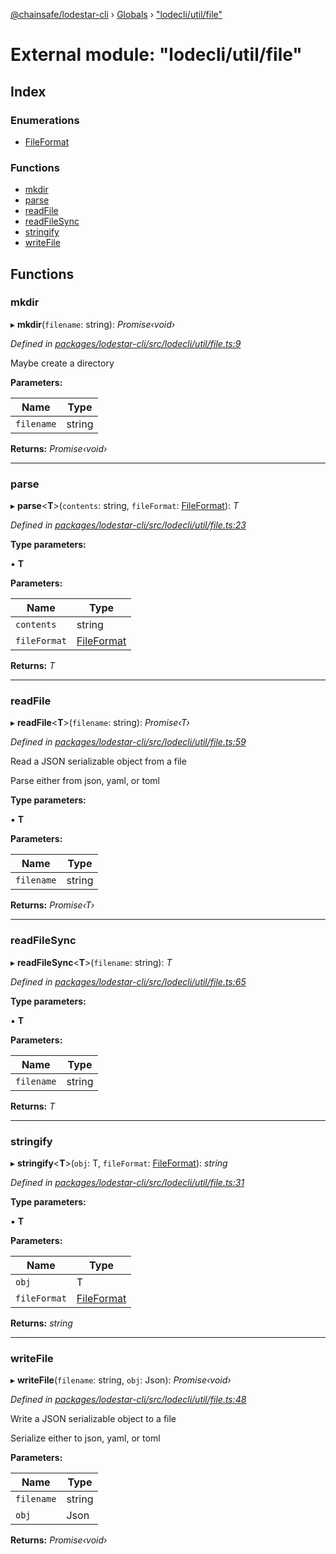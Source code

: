 [@chainsafe/lodestar-cli](../README.md) › [Globals](../globals.md) › ["lodecli/util/file"](_lodecli_util_file_.md)

# External module: "lodecli/util/file"

## Index

### Enumerations

* [FileFormat](../enums/_lodecli_util_file_.fileformat.md)

### Functions

* [mkdir](_lodecli_util_file_.md#mkdir)
* [parse](_lodecli_util_file_.md#parse)
* [readFile](_lodecli_util_file_.md#readfile)
* [readFileSync](_lodecli_util_file_.md#readfilesync)
* [stringify](_lodecli_util_file_.md#stringify)
* [writeFile](_lodecli_util_file_.md#writefile)

## Functions

###  mkdir

▸ **mkdir**(`filename`: string): *Promise‹void›*

*Defined in [packages/lodestar-cli/src/lodecli/util/file.ts:9](https://github.com/ChainSafe/lodestar/blob/a092bb827/packages/lodestar-cli/src/lodecli/util/file.ts#L9)*

Maybe create a directory

**Parameters:**

Name | Type |
------ | ------ |
`filename` | string |

**Returns:** *Promise‹void›*

___

###  parse

▸ **parse**<**T**>(`contents`: string, `fileFormat`: [FileFormat](../enums/_lodecli_util_file_.fileformat.md)): *T*

*Defined in [packages/lodestar-cli/src/lodecli/util/file.ts:23](https://github.com/ChainSafe/lodestar/blob/a092bb827/packages/lodestar-cli/src/lodecli/util/file.ts#L23)*

**Type parameters:**

▪ **T**

**Parameters:**

Name | Type |
------ | ------ |
`contents` | string |
`fileFormat` | [FileFormat](../enums/_lodecli_util_file_.fileformat.md) |

**Returns:** *T*

___

###  readFile

▸ **readFile**<**T**>(`filename`: string): *Promise‹T›*

*Defined in [packages/lodestar-cli/src/lodecli/util/file.ts:59](https://github.com/ChainSafe/lodestar/blob/a092bb827/packages/lodestar-cli/src/lodecli/util/file.ts#L59)*

Read a JSON serializable object from a file

Parse either from json, yaml, or toml

**Type parameters:**

▪ **T**

**Parameters:**

Name | Type |
------ | ------ |
`filename` | string |

**Returns:** *Promise‹T›*

___

###  readFileSync

▸ **readFileSync**<**T**>(`filename`: string): *T*

*Defined in [packages/lodestar-cli/src/lodecli/util/file.ts:65](https://github.com/ChainSafe/lodestar/blob/a092bb827/packages/lodestar-cli/src/lodecli/util/file.ts#L65)*

**Type parameters:**

▪ **T**

**Parameters:**

Name | Type |
------ | ------ |
`filename` | string |

**Returns:** *T*

___

###  stringify

▸ **stringify**<**T**>(`obj`: T, `fileFormat`: [FileFormat](../enums/_lodecli_util_file_.fileformat.md)): *string*

*Defined in [packages/lodestar-cli/src/lodecli/util/file.ts:31](https://github.com/ChainSafe/lodestar/blob/a092bb827/packages/lodestar-cli/src/lodecli/util/file.ts#L31)*

**Type parameters:**

▪ **T**

**Parameters:**

Name | Type |
------ | ------ |
`obj` | T |
`fileFormat` | [FileFormat](../enums/_lodecli_util_file_.fileformat.md) |

**Returns:** *string*

___

###  writeFile

▸ **writeFile**(`filename`: string, `obj`: Json): *Promise‹void›*

*Defined in [packages/lodestar-cli/src/lodecli/util/file.ts:48](https://github.com/ChainSafe/lodestar/blob/a092bb827/packages/lodestar-cli/src/lodecli/util/file.ts#L48)*

Write a JSON serializable object to a file

Serialize either to json, yaml, or toml

**Parameters:**

Name | Type |
------ | ------ |
`filename` | string |
`obj` | Json |

**Returns:** *Promise‹void›*
